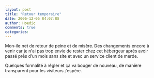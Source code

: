 ```yaml
---
layout: post
title: "Retour temporaire"
date: 2006-12-05 04:07:08
author: Hoedic
comments: true
categories: 
---
```



Mon-ile.net de retour de peine et de misère. Des changements encore à venir car je n'ai pas trop envie de rester chez cet hébergeur après avoir passé près d'un mois sans site et avec un service client de merde.

Quelques formalité à régler et ça va bouger de nouveau, de manière transparent pour les visiteurs j'espère.